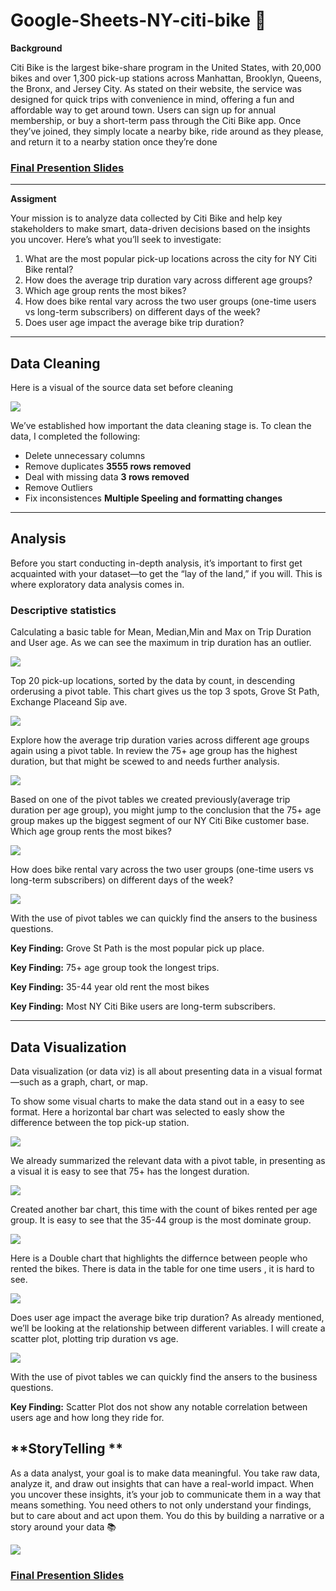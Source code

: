 # Google-Sheets-NY-citi-bike 🚴

**Background** 

 Citi Bike is the largest bike-share program in the United States, with 20,000 bikes and over 1,300 pick-up stations across Manhattan, Brooklyn, Queens, the Bronx, and Jersey City. As stated on their website, the service was designed for quick trips with convenience in mind, offering a fun and affordable way to get around town. Users can sign up for annual membership, or buy a short-term pass through the Citi Bike app. Once they’ve joined, they simply locate a nearby bike, ride around as they please, and return it to a nearby station once they’re done 

### [Final Presention Slides](https://github.com/sgreenley/google-sheets-NY-citi-bike/blob/main/NY%20Citi%20Bike%20Analysis.pdf)

***

**Assigment**

Your mission is to analyze data collected by Citi Bike and help key stakeholders to make smart, data-driven decisions based on the insights you uncover. Here’s what you’ll seek to investigate:

 1. What are the most popular pick-up locations across the city for NY Citi Bike rental?
 2. How does the average trip duration vary across different age groups?
 3. Which age group rents the most bikes?
 4. How does bike rental vary across the two user groups (one-time users vs long-term subscribers) on different days of the week?
 5. Does user age impact the average bike trip duration?
***
## **Data Cleaning** 

Here is a visual of the source data set before cleaning 

<image src="https://github.com/sgreenley/google-sheets-NY-citi-bike/blob/main/assets/Ny%20unclean.png" >

We’ve established how important the data cleaning stage is. To clean the data, I completed the following: 
- Delete unnecessary columns 
- Remove duplicates **3555 rows removed** 
- Deal with missing data **3 rows removed** 
- Remove Outliers
- Fix inconsistences **Multiple Speeling and formatting changes**
***

## **Analysis** 
Before you start conducting in-depth analysis, it’s important to first get acquainted with your dataset—to get the “lay of the land,” if you will. This is where exploratory data analysis comes in.

### Descriptive statistics 

Calculating a basic table for Mean, Median,Min and Max on Trip Duration and User age. As we can see the maximum in trip duration has an outlier. 

<image src="https://github.com/sgreenley/google-sheets-NY-citi-bike/blob/main/assets/Desc%20Stat.png" >

Top 20 pick-up locations, sorted by the data by count, in descending orderusing a pivot table. This chart gives us the top 3 spots, Grove St Path, Exchange Placeand Sip ave. 

<image src="https://github.com/sgreenley/google-sheets-NY-citi-bike/blob/main/assets/Desc%20Count.png" >

Explore how the average trip duration varies across different age groups again using a pivot table. In review the 75+ age group has the highest duration, but that might be scewed to and needs further analysis. 

<image src="https://github.com/sgreenley/google-sheets-NY-citi-bike/blob/main/assets/Desc%20Dur.png" >

Based on one of the pivot tables we created previously(average trip duration per age group), you might jump to the conclusion that the 75+ age group makes up the biggest segment of our NY Citi Bike customer base. Which age group rents the most bikes? 

<image src="https://github.com/sgreenley/google-sheets-NY-citi-bike/blob/main/assets/Desc%20Most.png" >

How does bike rental vary across the two user groups (one-time users vs long-term subscribers) on different days of the week? 

<image src="https://github.com/sgreenley/google-sheets-NY-citi-bike/blob/main/assets/Desc%20Sub.png" >

With the use of pivot tables we can quickly find the ansers to the business questions.

**Key Finding:** Grove St Path is the most popular pick up place.

**Key Finding:** 75+ age group took the longest trips.

**Key Finding:**  35-44 year old rent the most bikes

**Key Finding:**  Most NY Citi Bike users are long-term subscribers. 
***
## **Data Visualization**

Data visualization (or data viz) is all about presenting data in a visual format—such as a graph, chart, or map.

To show some visual charts to make the data stand out in a easy to see format. Here a horizontal bar chart was selected to easly show the difference between the top pick-up station. 

<image src="https://github.com/sgreenley/google-sheets-NY-citi-bike/blob/main/assets/Graph%20top%20.png" >

We already summarized the relevant data with a pivot table, in presenting as a visual it is easy to see that 75+ has the longest duration. 

<image src="https://github.com/sgreenley/google-sheets-NY-citi-bike/blob/main/assets/Graph%20Dur.png" >

 Created another bar chart, this time with the count of bikes rented per age group. It is easy to see that the 35-44 group is the most dominate group. 

 <image src="https://github.com/sgreenley/google-sheets-NY-citi-bike/blob/main/assets/Graph%20Num.png" >

 Here is a Double chart that highlights the differnce between people who rented the bikes. There is data in the table for one time users , it is hard to see. 

 <image src="https://github.com/sgreenley/google-sheets-NY-citi-bike/blob/main/assets/Graph%20Rent.png" >

Does user age impact the average bike trip duration? As already mentioned, we’ll be looking at the relationship between different variables. I will create a scatter plot, plotting trip duration vs age. 

<image src="https://github.com/sgreenley/google-sheets-NY-citi-bike/blob/main/assets/Gaph%20Scat.png" >

With the use of pivot tables we can quickly find the ansers to the business questions.

**Key Finding:** Scatter Plot dos not show any notable correlation between users age and how long they ride for. 

## **StoryTelling **

As a data analyst, your goal is to make data meaningful. You take raw data, analyze it, and draw out insights that can have a real-world impact. When you uncover these insights, it’s your job to communicate them in a way that means something. You need others to not only understand your findings, but to care about and act upon them. You do this by building a narrative or a story around your data 📚

<image src="https://github.com/sgreenley/google-sheets-NY-citi-bike/blob/main/assets/Gaph%20Scat.png" >

### [Final Presention Slides](https://github.com/sgreenley/google-sheets-NY-citi-bike/blob/main/NY%20Citi%20Bike%20Analysis.pdf)
